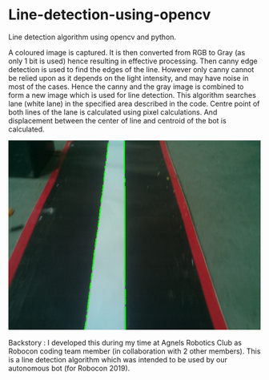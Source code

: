 # Line-detection-using-opencv
Line detection algorithm using opencv and python. 

A coloured image is captured.
It is then converted from RGB to Gray (as only 1 bit is used) hence resulting in effective processing.
Then canny edge detection is used to find the edges of the line.
However only canny cannot be relied upon as it depends on the light intensity, and may have noise in most of the cases. Hence the canny and the gray image is combined to form a new image which is used for line detection.
This algorithm searches lane (white lane) in the specified area described in the code.
Centre point of both lines of the lane is calculated using pixel calculations.
And displacement between the center of line and centroid of the bot is calculated.



![Experimental Result](with_process1.jpg)


Backstory :
I developed this during my time at Agnels Robotics Club as Robocon coding team member (in collaboration with 2 other members). 
This is a line detection algorithm which was intended to be used by our autonomous bot (for Robocon 2019).
